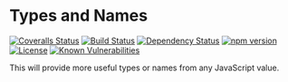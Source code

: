 Types and Names
===============

[![Coveralls Status][coveralls-image]][coveralls-url] [![Build Status][travis-image]][travis-url]  [![Dependency Status][depstat-image]][depstat-url] [![npm version][npm-image]][npm-url] [![License][license-image]][license-url] [![Known Vulnerabilities][snyk-image]][snyk-url]

This will provide more useful types or names from any JavaScript value.




[coveralls-url]: https://coveralls.io/github/julianjensen/typeofs?branch=master
[travis-url]: https://travis-ci.org/julianjensen/typeofs
[snyk-url]: https://snyk.io/test/github/julianjensen/typeofs
[license-image]: https://img.shields.io/badge/license-MIT-brightgreen.svg
[snyk-image]: https://snyk.io/test/github/julianjensen/typeofs/badge.svg
[travis-image]: http://img.shields.io/travis/julianjensen/typeofs.svg
[license-url]: https://github.com/julianjensen/typeofs/blob/master/LICENSE
[coveralls-image]: https://coveralls.io/repos/github/julianjensen/typeofs/badge.svg?branch=master
[depstat-url]: https://gemnasium.com/github.com/julianjensen/typeofs
[depstat-image]: https://gemnasium.com/badges/github.com/julianjensen/typeofs.svg
[npm-image]: https://badge.fury.io/js/typeofs.svg
[npm-url]: https://badge.fury.io/js/typeofs
